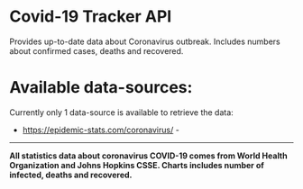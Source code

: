 #                                          Covid-19 Tracker API

Provides up-to-date data about Coronavirus outbreak. Includes numbers about confirmed cases, deaths and recovered.

# Available data-sources:
Currently only 1 data-source is available to retrieve the data:

- https://epidemic-stats.com/coronavirus/ -
--------------------------------------------
**All statistics data about coronavirus COVID-19 comes from World Health Organization and Johns Hopkins CSSE.
Charts includes number of infected, deaths and recovered.**
